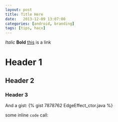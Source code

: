 ```yaml
---
layout: post
title: Title Here
date:   2013-12-09 13:07:00
categories: [android, branding]
tags: [tips, hacx]
---
```

_Italic_
**Bold**
[this](https://gist.github.com/menny/7878762#file-brandgloweffect_full-java) is a link
# Header 1 #
## Header 2 ##
### Header 3 ###
And a gist:
{% gist 7878762 EdgeEffect_ctor.java %}

some inline ```code``` call:

